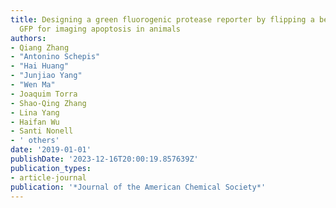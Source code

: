 ```yaml
---
title: Designing a green fluorogenic protease reporter by flipping a beta strand of
  GFP for imaging apoptosis in animals
authors:
- Qiang Zhang
- "Antonino Schepis"
- "Hai Huang"
- "Junjiao Yang"
- "Wen Ma"
- Joaquim Torra
- Shao-Qing Zhang
- Lina Yang
- Haifan Wu
- Santi Nonell
- ' others'
date: '2019-01-01'
publishDate: '2023-12-16T20:00:19.857639Z'
publication_types:
- article-journal
publication: '*Journal of the American Chemical Society*'
---
```

